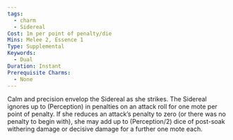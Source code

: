 ```yaml
---
tags:
  - charm
  - Sidereal
Cost: 1m per point of penalty/die
Mins: Melee 2, Essence 1
Type: Supplemental
Keywords:
  - Dual
Duration: Instant
Prerequisite Charms:
  - None
---
```

Calm and precision envelop the Sidereal as she strikes. The Sidereal ignores up to (Perception) in penalties on an attack roll for one mote per point of penalty. If she reduces an attack’s penalty to zero (or there was no penalty to begin with), she may add up to (Perception/2) dice of post-soak withering damage or decisive damage for a further one mote each.